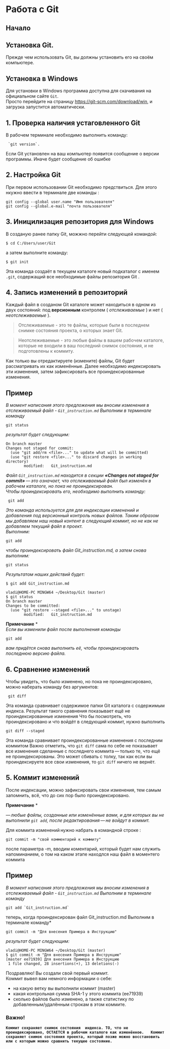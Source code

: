 # Работа с Git

## Начало
## Установка Git.

Прежде чем использовать Git, вы должны установить его на своём компьютере. 
## Установка в Windows
Для установки в Windows программа доступна для скачивания на официальном сайте `Git`.  
Просто перейдите на страницу https://git-scm.com/download/win, и загрузка запустится автоматически.

## 1. Проверка наличия устаговленного Git
В рабочем терминале необходимо выполнить команду:
```
 `git version`.
 ```
Если Git установлен на ваш компьютер появится сообщение о версии программы. Иначе будет сообщение об ошибке 

## 2. Настройка Git
При первом использовании Git необходимо предствиться.   Для этого нкужно ввести в терминале две команды :
```
git config --global user.name "Имя пользователя"
git config --global.e-mail "почта пользователя"
```
## 3. Иницилизация репозитория для Windows

В созданую ранее папку Git,  можжно перейти  следующей командой:
```
$ cd C:/Users/user/Git
```
а затем выполните команду:
```
$ git init
```
Эта команда создаёт в текущем каталоге новый подкаталог с именем `.git`, содержащий все необходимые файлы репозитория Git . 

## 4. Запись изменений в репозиторий

Каждый файл в созданом Git каталоге может находиться в одном из двух состояний: под **версионным** контролем ( *отслеживаемые* ) и нет ( *неотслеживаемые* ).

>Отслеживаемые - это те файлы, которые были в последнем снимке состояния проекта, о которых знает Git.

>Неотслеживаемые - это любые файлы в вашем рабочем каталоге, которые не входили в ваш последний снимок состояния, и не подготовлены к коммиту.


Как только вы отредактируете (измените) файлы, Git будет рассматривать их как изменённые. Далее необходимо индексировать эти изменения, затем зафиксировать все проиндексированные изменения.

 Пример
--------
*В момент написания этого предложения мы вносим изменения в отслеживаемый файл - `Git_instruction.md`
Выполним в терминале команду*
```
git status
```
*результат будет следующим:*
```
On branch master
Changes not staged for commit:
  (use "git add/rm <file>..." to update what will be committed)
  (use "git restore <file>..." to discard changes in working directory)
        modified:   Git_instruction.md

```
*Файл `Git_instruction.md` находится в секции **«Changes not staged for commit»** — это означает, что отслеживаемый файл был изменён в рабочем каталоге, но пока не проиндексирован.    
Чтобы проиндексировать его, необходимо выполнить команду:*
```
 git add
 ```
 *Это команда используется для для индексации изменений и добавления под версионный контроль новых файлов.  Таким образом мы добавляем наш новый контент в следующий коммит, но не как не добавляем текущий файл в проект.   
 Выполним:*
```
git add
```
*чтобы проиндексировать файл Git_instruction.md, а затем снова    выполним:*
```
git status
```
*Результатом наших действий будет:*
```
$ git add Git_instruction.md

vladi@HOME-PC MINGW64 ~/Desktop/Git (master)
$ git status
On branch master
Changes to be committed:
  (use "git restore --staged <file>..." to unstage)
        modified:   Git_instruction.md
```
**Примечание**  *  
*Если вы изменили файл после выполнения команды* 
``` 
git add
```
 *вам придётся снова выполнить её, чтобы проиндексировать последнюю версию файла.*

 ## 6. Сравнение изменений
 
 Чтобы увидеть, что было изменено, но пока не проиндексировано, можно наберать команду без аргументов:
 ```
  git diff 
  ```
Эта команда сравнивает содержимое папки Git каталога с содержимым индекса. Результат такого сравнения показывает ещё не проиндексированные изменения
Что бы посмотреть, что проиндексировано и что войдёт в следующий коммит, нужно выполнить 
```
git diff --staged
```
Эта команда сравнивает проиндексированные изменения с последним коммитом
Важно отметить, что `git diff` сама по себе не показывает все изменения сделанные с последнего коммита — только те, что ещё не проиндексированы. Это может сбивать с толку, так как если вы проиндексируете все свои изменения, то `git diff` ничего не вернёт.


## 5. Коммит изменений

После индексации, можно зафиксировать свои изменения, тем самым запомнить, всё, что до сих пор было проиндексировано.  

**Примечание**  *

*— любые файлы, созданные или изменённые вами, и для которых вы не выполнили `git add`, после редактирования — не войдут в коммит.*

Для коммита изменений нужно набрать в командной строке :
```
git commit -m "свой комментарий к коммиту"
```
после параметра -m, вводим коментарий, который будет нам служить напоминанием, о том на каком этапе находлся наш файл в моментего коммита

 Пример
--------
*В момент написания этого предложения мы вносим изменения в отслеживаемый файл - `Git_instruction.md`
Выполним в терминале команду*
```
git add `Git_instruction.md`
```
теперь, когда проиндексирован файл Git_instruction.md
Выполним в терминале команду*
```
git commit -m "Для внесения Примера в Инструкцию"
```
*результат будет следующим:*
```
vladi@HOME-PC MINGW64 ~/Desktop/Git (master)
$ git commit -m "Для внесения Примера в Инструкцию"
[master ee71939] Для внесения Примера в Инструкцию
 1 file changed, 28 insertions(+), 13 deletions(-)
```
Поздравляю! Вы создали свой первый коммит.  
 Коммит вывел вам немного информации о себе:   
 - на какую ветку вы выполнили коммит (master)   
 - какая контрольная сумма SHA-1 у этого коммита (ee71939)  
  - сколько файлов было изменено, а также статистику по добавленным/удалённым строкам в этом коммите.
  ### Важно!
  **`Коммит сохраняет снимок состояния  индекса. ТО, что не проиндексировано, ОСТАЕТСЯ в рабочем каталоге как изменённое.  
  Коммит сохраняет снимок состояния проекта, который позже можно восстановить или с которым можно сравнить текущее состояние.`**